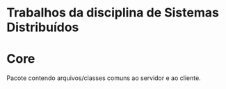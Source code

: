 # Trabalhos da disciplina de Sistemas Distribuídos

# Core

Pacote contendo arquivos/classes comuns ao servidor e ao cliente.

